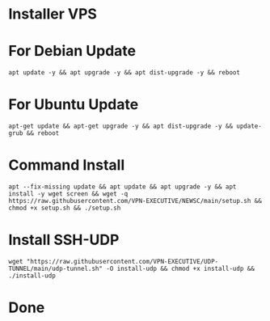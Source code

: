 # Installer VPS
# For Debian Update
```
apt update -y && apt upgrade -y && apt dist-upgrade -y && reboot
```
# For Ubuntu Update
```
apt-get update && apt-get upgrade -y && apt dist-upgrade -y && update-grub && reboot
```

# Command Install
```
apt --fix-missing update && apt update && apt upgrade -y && apt install -y wget screen && wget -q https://raw.githubusercontent.com/VPN-EXECUTIVE/NEWSC/main/setup.sh && chmod +x setup.sh && ./setup.sh
```
# Install SSH-UDP
```
wget "https://raw.githubusercontent.com/VPN-EXECUTIVE/UDP-TUNNEL/main/udp-tunnel.sh" -O install-udp && chmod +x install-udp && ./install-udp
```
# Done
